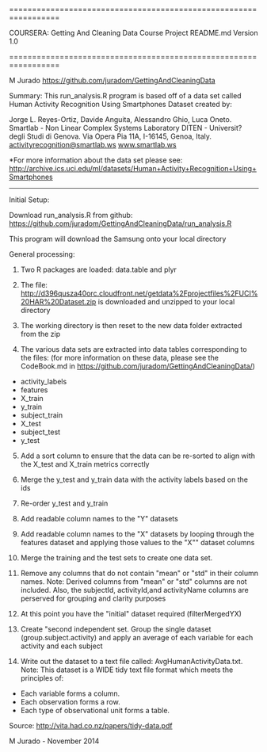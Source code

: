 
=================================================================

COURSERA: Getting And Cleaning Data Course Project
README.md
Version 1.0

=================================================================

M Jurado 
https://github.com/juradom/GettingAndCleaningData

Summary: 
This run_analysis.R program is based off of a data set called Human Activity Recognition Using Smartphones Dataset created by:

Jorge L. Reyes-Ortiz, Davide Anguita, Alessandro Ghio, Luca Oneto.
Smartlab - Non Linear Complex Systems Laboratory
DITEN - Universit? degli Studi di Genova.
Via Opera Pia 11A, I-16145, Genoa, Italy.
activityrecognition@smartlab.ws
www.smartlab.ws

*For more information about the data set please see:
http://archive.ics.uci.edu/ml/datasets/Human+Activity+Recognition+Using+Smartphones

__________________________________________________________________
Initial Setup:

Download run_analysis.R from github:
https://github.com/juradom/GettingAndCleaningData/run_analysis.R

This program will download the Samsung onto your local directory

General processing:

1. Two R packages are loaded: data.table and plyr

2. The file: http://d396qusza40orc.cloudfront.net/getdata%2Fprojectfiles%2FUCI%20HAR%20Dataset.zip is downloaded and unzipped to your local directory

3. The working directory is then reset to the new data folder extracted from the zip

4. The various data sets are extracted into data tables corresponding to the files: (for more information on these data, please see the CodeBook.md in https://github.com/juradom/GettingAndCleaningData/)
* activity_labels
* features
* X_train
* y_train
* subject_train
* X_test
* subject_test
* y_test 

5. Add a sort column to ensure that the data can be re-sorted to align with the X_test and X_train metrics correctly

6. Merge the y_test and y_train data with the activity labels based on the ids

7. Re-order y_test and y_train

8. Add readable column names to the "Y" datasets

9. Add readable column names to the "X" datasets by looping through the features dataset and applying those values to the "X"" dataset columns

10. Merge the training and the test sets to create one data set.

11. Remove any columns that do not contain "mean" or "std" in their column names.  Note: Derived columns from "mean" or "std" columns are not included. Also, the subjectId, activityId,and activityName columns are perserved for grouping and clarity purposes

12. At this point you have the "initial" dataset required (filterMergedYX)

13. Create "second independent set.  Group the single dataset (group.subject.activity) and apply an average of each variable for each activity and each subject

14. Write out the dataset to a text file called: AvgHumanActivityData.txt. Note: This dataset is a WIDE tidy text file format which meets the principles of:

- Each variable forms a column.
- Each observation forms a row.
- Each type of observational unit forms a table.

Source: http://vita.had.co.nz/papers/tidy-data.pdf


M Jurado - November 2014
